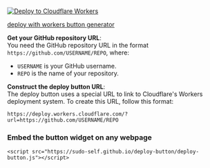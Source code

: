 # <center>
  <a href="https://deploy.workers.cloudflare.com/?url=https://github.com/sudo-self/deploy-button">
    <img src="https://deploy.workers.cloudflare.com/button" alt="Deploy to Cloudflare Workers" />
  </a>
</center>

<a href="https://bucket.jessejesse.com/deploy.html">deploy with workers button generator</a>


   **Get your GitHub repository URL**:  
   You need the GitHub repository URL in the format `https://github.com/USERNAME/REPO`, where:
   - `USERNAME` is your GitHub username.
   - `REPO` is the name of your repository.


   **Construct the deploy button URL**:  
   The deploy button uses a special URL to link to Cloudflare's Workers deployment system. To create this URL, follow this format:

   ```
   https://deploy.workers.cloudflare.com/?url=https://github.com/USERNAME/REPO
   ```

### Embed the button widget on any webpage

```
<script src="https://sudo-self.github.io/deploy-button/deploy-button.js"></script>
```

